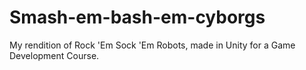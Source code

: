 # Smash-em-bash-em-cyborgs
My rendition of Rock 'Em Sock 'Em Robots, made in Unity for a Game Development Course.
